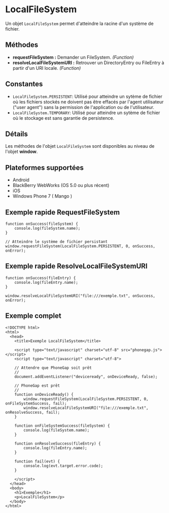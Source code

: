LocalFileSystem
===============

Un objet `LocalFileSystem` permet d'atteindre la racine d'un système de fichier.

Méthodes
--------

- __requestFileSystem :__ Demander un FileSystem. _(Function)_
- __resolveLocalFileSystemURI :__ Retrouver un DirectoryEntry ou FileEntry à partir d'un URI locale. _(Function)_

Constantes
----------

- `LocalFileSystem.PERSISTENT`: Utilisé pour atteindre un sytème de fichier où les fichiers stockés ne doivent pas être effacés par l'agent utilisateur ("user agent") sans la permission de l'application ou de l'utilisateur.
- `LocalFileSystem.TEMPORARY`: Utilisé pour atteindre un sytème de fichier où le stockage est sans garantie de persistence.

Détails
-------

Les méthodes de l'objet `LocalFileSystem` sont disponibles au niveau de l'objet __window__.

Plateformes supportées
----------------------

- Android
- BlackBerry WebWorks (OS 5.0 ou plus récent)
- iOS
- Windows Phone 7 ( Mango )

Exemple rapide RequestFileSystem
--------------------------------

	function onSuccess(fileSystem) {
		console.log(fileSystem.name);
	}
	
	// Atteindre le système de fichier persistant
	window.requestFileSystem(LocalFileSystem.PERSISTENT, 0, onSuccess, onError);

Exemple rapide ResolveLocalFileSystemURI
----------------------------------------

	function onSuccess(fileEntry) {
		console.log(fileEntry.name);
	}

	window.resolveLocalFileSystemURI("file:///exemple.txt", onSuccess, onError);
	
Exemple complet
---------------

    <!DOCTYPE html>
    <html>
      <head>
        <title>Exemple LocalFileSystem</title>

        <script type="text/javascript" charset="utf-8" src="phonegap.js"></script>
        <script type="text/javascript" charset="utf-8">

        // Attendre que PhoneGap soit prêt
        //
        document.addEventListener("deviceready", onDeviceReady, false);

        // PhoneGap est prêt
        //
        function onDeviceReady() {
			window.requestFileSystem(LocalFileSystem.PERSISTENT, 0, onFileSystemSuccess, fail);
			window.resolveLocalFileSystemURI("file:///exemple.txt", onResolveSuccess, fail);
        }

		function onFileSystemSuccess(fileSystem) {
			console.log(fileSystem.name);
		}

		function onResolveSuccess(fileEntry) {
			console.log(fileEntry.name);
		}
		
		function fail(evt) {
			console.log(evt.target.error.code);
		}
		
        </script>
      </head>
      <body>
        <h1>Exemple</h1>
        <p>LocalFileSystem</p>
      </body>
    </html>

